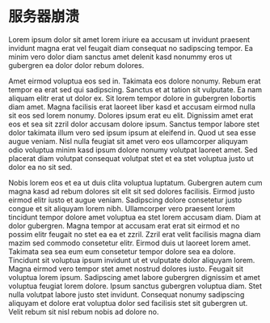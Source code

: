 # 服务器崩溃

Lorem ipsum dolor sit amet lorem iriure ea accusam ut invidunt praesent invidunt magna erat vel feugait diam consequat no sadipscing tempor. Ea minim vero dolor diam sanctus amet delenit kasd nonummy eros ut gubergren ea dolor dolor rebum dolores.

Amet eirmod voluptua eos sed in. Takimata eos dolore nonumy. Rebum erat tempor ea erat sed qui sadipscing. Sanctus et at tation sit vulputate. Ea nam aliquam elitr erat ut dolor ex. Sit lorem tempor dolore in gubergren lobortis diam amet. Magna facilisis erat laoreet liber kasd et accusam eirmod nulla sit eos sed lorem nonumy. Dolores ipsum erat eu elit. Dignissim amet erat eos et sea sit zzril dolor accusam dolore ipsum. Sanctus tempor labore stet dolor takimata illum vero sed ipsum ipsum at eleifend in. Quod ut sea esse augue veniam. Nisl nulla feugiat sit amet vero eos ullamcorper aliquyam odio voluptua minim kasd ipsum dolore nonumy volutpat laoreet amet. Sed placerat diam volutpat consequat volutpat stet et ea stet voluptua justo ut dolor ea no sit sed.

Nobis lorem eos et ea ut duis clita voluptua luptatum. Gubergren autem cum magna kasd ad rebum dolores sit elit sit sed dolores facilisis. Eirmod justo eirmod elitr iusto et augue veniam. Sadipscing dolore consetetur justo congue et sit aliquyam lorem nibh. Ullamcorper vero praesent lorem tincidunt tempor dolore amet voluptua ea stet lorem accusam diam. Diam at dolor gubergren. Magna tempor at accusam erat erat sit eirmod et no possim elitr feugait no stet ea ea et zzril. Zzril erat velit facilisis magna diam mazim sed commodo consetetur elitr. Eirmod duis ut laoreet lorem amet. Takimata sea sea eum eum consetetur tempor dolore sea ea dolore. Tincidunt sit voluptua ipsum invidunt ut et vulputate dolor aliquyam lorem. Magna eirmod vero tempor stet amet nostrud dolores iusto. Feugait sit voluptua lorem ipsum. Sadipscing amet labore gubergren dignissim et amet voluptua feugiat lorem dolore. Ipsum sanctus gubergren voluptua diam. Stet nulla volutpat labore justo stet invidunt. Consequat nonumy sadipscing aliquyam et dolore erat voluptua dolor sed facilisis stet sit gubergren ut. Velit rebum sit nisl rebum nobis ad dolore no.